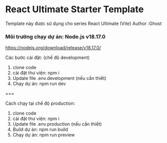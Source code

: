 




# React Ultimate Starter Template
Template này được sử dụng cho series React Ultimate (Vite) 
Author :Ghost
### Môi trường chạy dự án: Node.js v18.17.0
https://nodejs.org/download/release/v18.17.0/

Các bước cài đặt: (chế độ development)
1. clone code
2. cài đặt thư viện: npm i
3. Update file .env.development (nếu cần thiết)
4. Chạy dự án: npm run dev

===

Cách chạy tại chế độ production:
1. clone code
2. cài đặt thư viện: npm i
3. Update file .env.production (nếu cần thiết)
4. Build dự án: npm run build
5. Chạy dự án: npm run preview